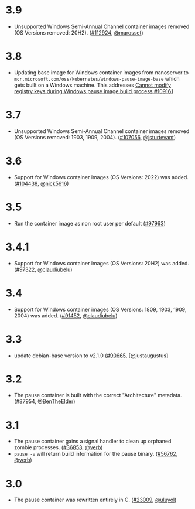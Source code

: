 # 3.9

* Unsupported Windows Semi-Annual Channel container images removed (OS Versions removed: 20H2). ([#112924](https://github.com/kubernetes/kubernetes/pull/112924), [@marosset](https://github.com/marosset))

# 3.8

* Updating base image for Windows container images from nanoserver to `mcr.microsoft.com/oss/kubernetes/windows-pause-image-base` which gets built on a Windows machine.
This addresses [Cannot modify registry keys during Windows pause image build process #109161](https://github.com/kubernetes/kubernetes/issues/109161)

# 3.7

* Unsupported Windows Semi-Annual Channel container images removed (OS Versions removed: 1903, 1909, 2004). ([#107056](https://github.com/kubernetes/kubernetes/pull/107056), [@jsturtevant](https://github.com/jsturtevant/))

# 3.6

* Support for Windows container images (OS Versions: 2022) was added. ([#104438](https://github.com/kubernetes/kubernetes/pull/104438), [@nick5616](https://github.com/nick5616))

# 3.5

* Run the container image as non root user per default ([#97963](https://github.com/kubernetes/kubernetes/pull/97963))

# 3.4.1

* Support for Windows container images (OS Versions: 20H2) was added.([#97322](https://prs.k8s.io/97322), [@claudiubelu](https://github.com/claudiubelu))

# 3.4

* Support for Windows container images (OS Versions: 1809, 1903, 1909, 2004) was added. ([#91452](https://prs.k8s.io/91452), [@claudiubelu](https://github.com/claudiubelu))

# 3.3

* update debian-base version to v2.1.0 ([#90665](https://prs.k8s.io/90665), [@justaugustus]

# 3.2

* The pause container is built with the correct "Architecture" metadata. ([#87954](https://prs.k8s.io/87954), [@BenTheElder](https://github.com/BenTheElder))

# 3.1

* The pause container gains a signal handler to clean up orphaned zombie processes. ([#36853](https://prs.k8s.io/36853), [@verb](https://github.com/verb))
* `pause -v` will return build information for the pause binary. ([#56762](https://prs.k8s.io/56762), [@verb](https://github.com/verb))

# 3.0

* The pause container was rewritten entirely in C. ([#23009](https://prs.k8s.io/23009), [@uluyol](https://github.com/uluyol))
